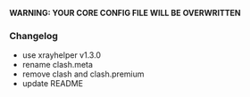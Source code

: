 **WARNING: YOUR CORE CONFIG FILE WILL BE OVERWRITTEN**
### Changelog

- use xrayhelper v1.3.0
- rename clash.meta
- remove clash and clash.premium
- update README
